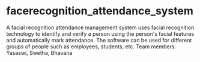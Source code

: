 # facerecognition_attendance_system
A facial recognition attendance management system uses facial recognition technology to identify and verify a person using the person's facial features and automatically mark attendance. The software can be used for different groups of people such as employees, students, etc. 
Team members: Yasaswi, Swetha, Bhavana
